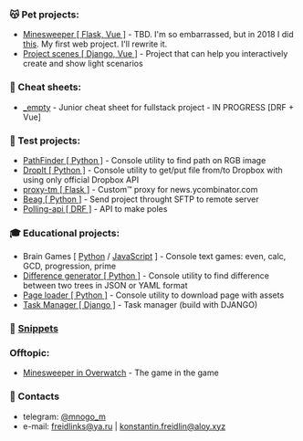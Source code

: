 ### 😽 Pet projects:
* [Minesweeper \[ Flask, Vue \]](https://mine.aloy.xyz) - TBD. I'm so embarrassed, but in 2018 I did [this](https://github.com/mnogom/minesweeper). My first web project. I'll rewrite it.
* [Project scenes \[ Django, Vue \]](https://scene.aloy.xyz/) - Project that can help you interactively create and show light scenarios

### 📓 Cheat sheets:
* [_empty](https://github.com/mnogom/_empty) - Junior cheat sheet for fullstack project - IN PROGRESS [DRF + Vue]

### 🧷 Test projects:
* [PathFinder \[ Python \]](https://github.com/mnogom/pathfinder) - Console utility to find path on RGB image
* [DropIt \[ Python \]](https://github.com/mnogom/dropit) - Console utility to get/put file from/to Dropbox with using only official Dropbox API
* [proxy-tm \[ Flask \]](https://github.com/mnogom/proxy-tm) - Custom™ proxy for news.ycombinator.com
* [Beag \[ Python \]](https://github.com/mnogom/beget-agent) - Send project throught SFTP to remote server
* [Polling-api \[ DRF \]](https://github.com/mnogom/polling-api) - API to make poles

### 🎓 Educational projects:
* Brain Games \[ [Python](https://github.com/mnogom/python-project-lvl1) / [JavaScript](https://github.com/mnogom/frontend-project-lvl1) \] - Console text games: even, calc, GCD, progression, prime
* [Difference generator \[ Python \]](https://github.com/mnogom/python-project-lvl2) - Console utility to find difference between two trees in JSON or YAML format
* [Page loader \[ Python \]](https://github.com/mnogom/python-project-lvl3) - Console utility to download page with assets
* [Task Manager \[ Django \]](https://github.com/mnogom/python-project-lvl4) - Task manager (build with DJANGO)

### 📄 [Snippets](https://gist.github.com/mnogom)
<!-- * [Middleware \[ Django \]](https://github.com/mnogom/_empty/blob/283002ac15a0d5c324f04a2b3a5d72171425b093/backend/backend/backend/middleware/trace_middleware.py)  to apply to request/response unique id and trace through selected apps - refactoring required -->

### Offtopic:
* [Minesweeper in Overwatch](https://github.com/mnogom/overwatch-minesweeper) - The game in the game

### 📇 Contacts
* telegram: [@mnogo_m](https://t.me/mnogo_m)
* e-mail: freidlinks@ya.ru | konstantin.freidlin@aloy.xyz
